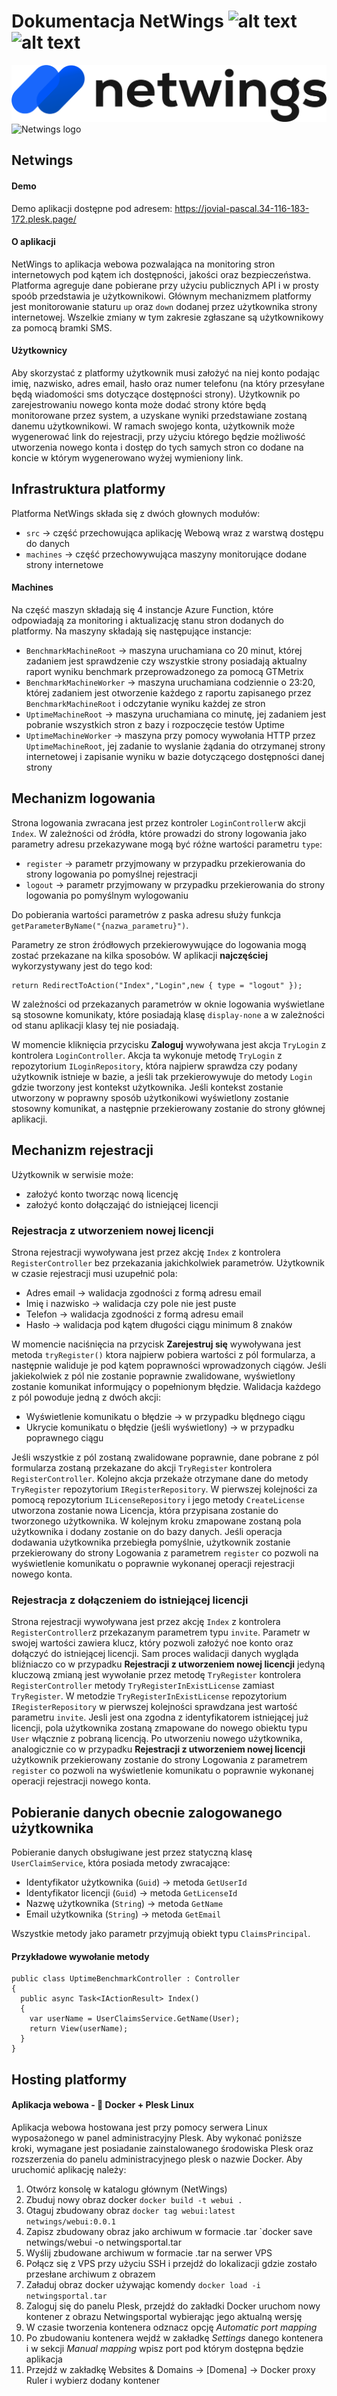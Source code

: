 # Dokumentacja NetWings ![alt text](https://img.shields.io/badge/Aplikacja-1.0-blue) ![alt text](https://img.shields.io/badge/Dokumentacja-1.2-green)
![Netwings logo](https://github.com/awrobel196/NetWings/blob/main/src/WebUI/wwwroot/assets/logo-dark.png#gh-light-mode-only)
![Netwings logo](https://github.com/awrobel196/NetWings/blob/main/src/WebUI/wwwroot/assets/logo-light.png#gh-dark-mode-only)

## Netwings
#### Demo
Demo aplikacji dostępne pod adresem: https://jovial-pascal.34-116-183-172.plesk.page/

#### O aplikacji
NetWings to aplikacja webowa pozwalająca na monitoring stron internetowych pod kątem ich dostępności, jakości oraz bezpieczeństwa. Platforma agreguje dane pobierane przy użyciu publicznych API i w prosty spoób przedstawia je użytkownikowi. Głównym mechanizmem platformy jest monitorowanie staturu `up` oraz `down` dodanej przez użytkownika strony internetowej. Wszelkie zmiany w tym zakresie zgłaszane są użytkownikowy za pomocą bramki SMS. 

#### Użytkownicy
Aby skorzystać z platformy użytkownik musi założyć na niej konto podając imię, nazwisko, adres email, hasło oraz numer telefonu (na który przesyłane będą wiadomości sms dotyczące dostępności strony). Użytkownik po zarejestrowaniu nowego konta może dodać strony które będą monitorowane przez system, a uzyskane wyniki przedstawiane zostaną danemu użytkownikowi. W ramach swojego konta, użytkownik może wygenerować link do rejestracji, przy użyciu którego będzie możliwość utworzenia nowego konta i dostęp do tych samych stron co dodane na koncie w którym wygenerowano wyżej wymieniony link. 

## Infrastruktura platformy
Platforma NetWings składa się z dwóch głownych modułów:
- `src` -> część przechowująca aplikację Webową wraz z warstwą dostępu do danych
- `machines` -> część przechowywująca maszyny monitorujące dodane strony internetowe

#### Machines
Na część maszyn składają się 4 instancje Azure Function, które odpowiadają za monitoring i aktualizację stanu stron dodanych do platformy. Na maszyny składają się następujące instancje:
- `BenchmarkMachineRoot` -> maszyna uruchamiana co 20 minut, której zadaniem jest sprawdzenie czy wszystkie strony posiadają aktualny raport wyniku benchmark przeprowadzonego za pomocą GTMetrix
- `BenchmarkMachineWorker` -> maszyna uruchamiana codziennie o 23:20, której zadaniem jest otworzenie każdego z raportu zapisanego przez `BenchmarkMachineRoot` i odczytanie wyniku każdej ze stron
- `UptimeMachineRoot` -> maszyna uruchamiana co minutę, jej zadaniem jest pobranie wszystkich stron z bazy i rozpoczęcie testów Uptime
- `UptimeMachineWorker` -> maszyna przy pomocy wywołania HTTP przez `UptimeMachineRoot`, jej zadanie to wyslanie żądania do otrzymanej strony internetowej i zapisanie wyniku w bazie dotyczącego dostępności danej strony


## Mechanizm logowania
Strona logowania zwracana jest przez kontroler `LoginController`w akcji `Index`. W zależności od źródła, które prowadzi do strony logowania jako parametry adresu przekazywane mogą być różne wartości parametru `type`:
- `register` -> parametr przyjmowany w przypadku przekierowania do strony logowania po pomyślnej rejestracji
- `logout` -> parametr przyjmowany w przypadku przekierowania do strony logowania po pomyślnym wylogowaniu


Do pobierania wartości parametrów z paska adresu służy funkcja `getParameterByName("{nazwa_parametru}")`.

Parametry ze stron źródłowych przekierowywujące do logowania mogą zostać przekazane na kilka sposobów. W aplikacji **najczęściej** wykorzystywany jest do tego kod:
```
return RedirectToAction("Index","Login",new { type = "logout" });
```
W zależności od przekazanych parametrów w oknie logowania wyświetlane są stosowne komunikaty, które posiadają klasę `display-none` a w zależności od stanu aplikacji klasy tej nie posiadają.

W momencie kliknięcia przycisku **Zaloguj** wywoływana jest akcja `TryLogin` z kontrolera `LoginController`. Akcja ta wykonuje metodę `TryLogin` z repozytorium `ILoginRepository`, która najpierw sprawdza czy podany użytkownik istnieje w bazie, a jeśli tak przekierowywuje do metody `Login` gdzie tworzony jest kontekst użytkownika. Jeśli kontekst zostanie utworzony w poprawny sposób użytkonikowi wyświetlony zostanie stosowny komunikat, a następnie przekierowany zostanie do strony głównej aplikacji.

## Mechanizm rejestracji
Użytkownik w serwisie może:
- założyć konto tworząc nową licencję
- założyć konto dołączająć do istniejącej licencji


### Rejestracja z utworzeniem nowej licencji
Strona rejestracji wywoływana jest przez akcję `Index` z kontrolera `RegisterController` bez przekazania jakichkolwiek parametrów. Użytkownik w czasie rejestracji musi uzupełnić pola:
- Adres email -> walidacja zgodności z formą adresu email
- Imię i nazwisko -> walidacja czy pole nie jest puste
- Telefon -> walidacja zgodności z formą adresu email
- Hasło -> walidacja pod kątem długości ciągu minimum 8 znaków

W momencie naciśnięcia na przycisk **Zarejestruj się** wywoływana jest metoda `tryRegister()` ktora najpierw pobiera wartości z pól formularza, a następnie waliduje je pod kątem poprawności wprowadzonych ciągów. Jeśli jakiekolwiek z pól nie zostanie poprawnie zwalidowane, wyświetlony zostanie komunikat informujący o popełnionym błędzie. Walidacja każdego z pól powoduje jedną z dwóch akcji:
- Wyświetlenie komunikatu o błędzie -> w przypadku blędnego ciągu
- Ukrycie komunikatu o błędzie (jeśli wyświetlony) -> w przypadku poprawnego ciągu

Jeśli wszystkie z pól zostaną zwalidowane poprawnie, dane pobrane z pól formularza zostaną przekazane do akcji `TryRegister` kontrolera `RegisterController`. Kolejno akcja przekaże otrzymane dane do metody `TryRegister` repozytorium `IRegisterRepository`. W pierwszej kolejności za pomocą repozytorium `ILicenseRepository` i jego metody `CreateLicense` utworzona zostanie nowa Licencja, która przypisana zostanie do tworzonego użytkownika. W kolejnym kroku zmapowane zostaną pola użytkownika i dodany zostanie on do bazy danych. Jeśli operacja dodawania użytkownika przebiegła pomyślnie, użytkownik zostanie przekierowany do strony Logowania z parametrem `register` co pozwoli na wyświetlenie komunikatu o poprawnie wykonanej operacji rejestracji nowego konta.

### Rejestracja z dołączeniem do istniejącej licencji
Strona rejestracji wywoływana jest przez akcję `Index` z kontrolera `RegisterController`z przekazanym parametrem typu `invite`. Parametr w swojej wartości zawiera klucz, który pozwoli założyć noe konto oraz dołączyć do istniejącej licencji. Sam proces walidacji danych wygląda bliźniaczo co w przypadku **Rejestracji z utworzeniem nowej licencji** jedyną kluczową zmianą jest wywołanie przez metodę `TryRegister` kontrolera `RegisterController` metody `TryRegisterInExistLicense` zamiast `TryRegister`. W metodzie `TryRegisterInExistLicense` repozytorium `IRegisterRepository` w pierwszej kolejności sprawdzana jest wartość parametru `invite`. Jesli jest ona zgodna z identyfikatorem istniejącej już licencji, pola użytkownika zostaną zmapowane do nowego obiektu typu `User` włącznie z pobraną licencją. Po utworzeniu nowego użytkownika, analogicznie co w przypadku **Rejestracji z utworzeniem nowej licencji** użytkownik przekierowany zostanie do strony Logowania z parametrem `register` co pozwoli na wyświetlenie komunikatu o poprawnie wykonanej operacji rejestracji nowego konta. 


## Pobieranie danych obecnie zalogowanego użytkownika
Pobieranie danych obsługiwane jest przez statyczną klasę `UserClaimService`, która posiada metody zwracające: 
- Identyfikator użytkownika (`Guid`) -> metoda `GetUserId`
- Identyfikator licencji (`Guid`) -> metoda `GetLicenseId`
- Nazwę użytkownika (`String`) -> metoda `GetName`
- Email użytkownika (`String`) -> metoda `GetEmail`


Wszystkie metody jako parametr przyjmują obiekt typu `ClaimsPrincipal`. 

#### Przykładowe wywołanie metody
```
public class UptimeBenchmarkController : Controller
{
  public async Task<IActionResult> Index()
  {
    var userName = UserClaimsService.GetName(User);
    return View(userName);
  }
}
```

## Hosting platformy

#### Aplikacja webowa  - 🐳 Docker  + Plesk Linux
Aplikacja webowa hostowana jest przy pomocy serwera Linux wyposażonego w panel administracyjny Plesk. Aby wykonać poniższe kroki, wymagane jest posiadanie zainstalowanego środowiska Plesk oraz rozszerzenia do panelu administracyjnego plesk o nazwie Docker. Aby uruchomić aplikację należy:

1. Otwórz konsolę w katalogu głównym (NetWings)
2. Zbuduj nowy obraz docker `docker build -t webui .`
3. Otaguj zbudowany obraz `docker tag webui:latest netwings/webui:0.0.1`
4. Zapisz zbudowany obraz jako archiwum w formacie .tar `docker save netwings/webui -o netwingsportal.tar
5. Wyślij zbudowane archiwum w formacie .tar na serwer VPS
6. Połącz się z VPS przy użyciu SSH i przejdź do lokalizacji gdzie zostało przesłane archiwum z obrazem
7. Załaduj obraz docker używając komendy `docker load -i netwingsportal.tar`
8. Zaloguj się do panelu Plesk, przejdź do zakładki Docker uruchom nowy kontener z obrazu Netwingsportal wybierając jego aktualną wersję
9. W czasie tworzenia kontenera odznacz opcję *Automatic port mapping*
10. Po zbudowaniu kontenera wejdź w zakładkę *Settings* danego kontenera i w sekcji *Manual mapping* wpisz port pod którym dostępna będzie aplikacja
11. Przejdź w zakładkę Websites & Domains -> [Domena] -> Docker proxy Ruler i wybierz dodany kontener

